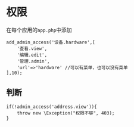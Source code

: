 # 权限

在每个应用的`app.php`中添加
~~~
add_admin_access('设备.hardware',[ 
    '查看.view',  
    '编辑.edit',
    '管理.admin', 
    'url'=>'hardware' //可以有菜单，也可以没有菜单
],10);
~~~

## 判断
~~~
if(!admin_access('address.view')){
    throw new \Exception("权限不够", 403); 
}
~~~